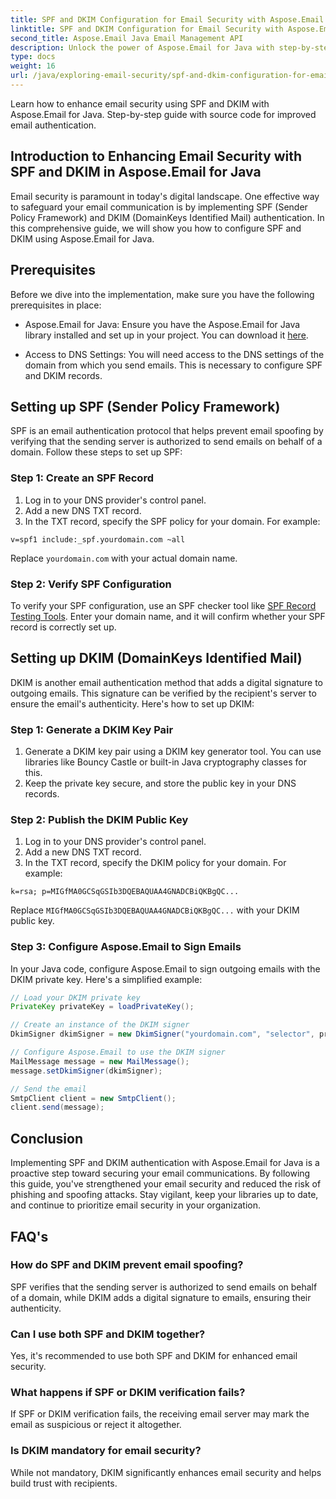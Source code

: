 ```yaml
---
title: SPF and DKIM Configuration for Email Security with Aspose.Email
linktitle: SPF and DKIM Configuration for Email Security with Aspose.Email
second_title: Aspose.Email Java Email Management API
description: Unlock the power of Aspose.Email for Java with step-by-step tutorials. Enhance your Java email applications with expert guidance and source code examples.
type: docs
weight: 16
url: /java/exploring-email-security/spf-and-dkim-configuration-for-email-security/
---
```

Learn how to enhance email security using SPF and DKIM with Aspose.Email for Java. Step-by-step guide with source code for improved email authentication.

## Introduction to Enhancing Email Security with SPF and DKIM in Aspose.Email for Java

Email security is paramount in today's digital landscape. One effective way to safeguard your email communication is by implementing SPF (Sender Policy Framework) and DKIM (DomainKeys Identified Mail) authentication. In this comprehensive guide, we will show you how to configure SPF and DKIM using Aspose.Email for Java.

## Prerequisites

Before we dive into the implementation, make sure you have the following prerequisites in place:

- Aspose.Email for Java: Ensure you have the Aspose.Email for Java library installed and set up in your project. You can download it [here](https://releases.aspose.com/email/java/).

- Access to DNS Settings: You will need access to the DNS settings of the domain from which you send emails. This is necessary to configure SPF and DKIM records.

## Setting up SPF (Sender Policy Framework)

SPF is an email authentication protocol that helps prevent email spoofing by verifying that the sending server is authorized to send emails on behalf of a domain. Follow these steps to set up SPF:

### Step 1: Create an SPF Record

1. Log in to your DNS provider's control panel.
2. Add a new DNS TXT record.
3. In the TXT record, specify the SPF policy for your domain. For example:
```
v=spf1 include:_spf.yourdomain.com ~all
```
Replace `yourdomain.com` with your actual domain name.

### Step 2: Verify SPF Configuration

To verify your SPF configuration, use an SPF checker tool like [SPF Record Testing Tools](https://mxtoolbox.com/SPFRecordGenerator.aspx). Enter your domain name, and it will confirm whether your SPF record is correctly set up.

## Setting up DKIM (DomainKeys Identified Mail)

DKIM is another email authentication method that adds a digital signature to outgoing emails. This signature can be verified by the recipient's server to ensure the email's authenticity. Here's how to set up DKIM:

### Step 1: Generate a DKIM Key Pair

1. Generate a DKIM key pair using a DKIM key generator tool. You can use libraries like Bouncy Castle or built-in Java cryptography classes for this.
2. Keep the private key secure, and store the public key in your DNS records.

### Step 2: Publish the DKIM Public Key

1. Log in to your DNS provider's control panel.
2. Add a new DNS TXT record.
3. In the TXT record, specify the DKIM policy for your domain. For example:
```
k=rsa; p=MIGfMA0GCSqGSIb3DQEBAQUAA4GNADCBiQKBgQC...
```
Replace `MIGfMA0GCSqGSIb3DQEBAQUAA4GNADCBiQKBgQC...` with your DKIM public key.

### Step 3: Configure Aspose.Email to Sign Emails

In your Java code, configure Aspose.Email to sign outgoing emails with the DKIM private key. Here's a simplified example:

```java
// Load your DKIM private key
PrivateKey privateKey = loadPrivateKey();

// Create an instance of the DKIM signer
DkimSigner dkimSigner = new DkimSigner("yourdomain.com", "selector", privateKey);

// Configure Aspose.Email to use the DKIM signer
MailMessage message = new MailMessage();
message.setDkimSigner(dkimSigner);

// Send the email
SmtpClient client = new SmtpClient();
client.send(message);
```

## Conclusion

Implementing SPF and DKIM authentication with Aspose.Email for Java is a proactive step toward securing your email communications. By following this guide, you've strengthened your email security and reduced the risk of phishing and spoofing attacks. Stay vigilant, keep your libraries up to date, and continue to prioritize email security in your organization.

## FAQ's

### How do SPF and DKIM prevent email spoofing?

SPF verifies that the sending server is authorized to send emails on behalf of a domain, while DKIM adds a digital signature to emails, ensuring their authenticity.

### Can I use both SPF and DKIM together?

Yes, it's recommended to use both SPF and DKIM for enhanced email security.

### What happens if SPF or DKIM verification fails?

If SPF or DKIM verification fails, the receiving email server may mark the email as suspicious or reject it altogether.

### Is DKIM mandatory for email security?

While not mandatory, DKIM significantly enhances email security and helps build trust with recipients.
